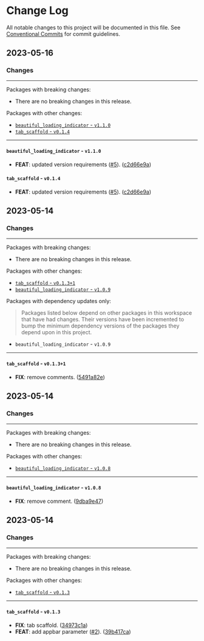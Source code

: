 # Change Log

All notable changes to this project will be documented in this file.
See [Conventional Commits](https://conventionalcommits.org) for commit guidelines.

## 2023-05-16

### Changes

---

Packages with breaking changes:

 - There are no breaking changes in this release.

Packages with other changes:

 - [`beautiful_loading_indicator` - `v1.1.0`](#beautiful_loading_indicator---v110)
 - [`tab_scaffold` - `v0.1.4`](#tab_scaffold---v014)

---

#### `beautiful_loading_indicator` - `v1.1.0`

 - **FEAT**: updated version requirements ([#5](https://github.com/dshukertjr/monorepo/issues/5)). ([c2d66e9a](https://github.com/dshukertjr/monorepo/commit/c2d66e9a4e8054ba1b174a76955102159940bbc2))

#### `tab_scaffold` - `v0.1.4`

 - **FEAT**: updated version requirements ([#5](https://github.com/dshukertjr/monorepo/issues/5)). ([c2d66e9a](https://github.com/dshukertjr/monorepo/commit/c2d66e9a4e8054ba1b174a76955102159940bbc2))


## 2023-05-14

### Changes

---

Packages with breaking changes:

 - There are no breaking changes in this release.

Packages with other changes:

 - [`tab_scaffold` - `v0.1.3+1`](#tab_scaffold---v0131)
 - [`beautiful_loading_indicator` - `v1.0.9`](#beautiful_loading_indicator---v109)

Packages with dependency updates only:

> Packages listed below depend on other packages in this workspace that have had changes. Their versions have been incremented to bump the minimum dependency versions of the packages they depend upon in this project.

 - `beautiful_loading_indicator` - `v1.0.9`

---

#### `tab_scaffold` - `v0.1.3+1`

 - **FIX**: remove comments. ([5491a82e](https://github.com/dshukertjr/monorepo/commit/5491a82ef44b565f31d3e53f5d7145c74e2a1db6))


## 2023-05-14

### Changes

---

Packages with breaking changes:

 - There are no breaking changes in this release.

Packages with other changes:

 - [`beautiful_loading_indicator` - `v1.0.8`](#beautiful_loading_indicator---v108)

---

#### `beautiful_loading_indicator` - `v1.0.8`

 - **FIX**: remove comment. ([9dba9e47](https://github.com/dshukertjr/monorepo/commit/9dba9e475746759da7e4990ebf88ddbf8b6052e7))


## 2023-05-14

### Changes

---

Packages with breaking changes:

 - There are no breaking changes in this release.

Packages with other changes:

 - [`tab_scaffold` - `v0.1.3`](#tab_scaffold---v013)

---

#### `tab_scaffold` - `v0.1.3`

 - **FIX**: tab scaffold. ([34973c1a](https://github.com/dshukertjr/monorepo/commit/34973c1ab1bcabb83a756ebfae0808eaffe944cb))
 - **FEAT**: add appbar parameter ([#2](https://github.com/dshukertjr/monorepo/issues/2)). ([39b417ca](https://github.com/dshukertjr/monorepo/commit/39b417ca3a6f4daed57b51f6ba55f69d6c2c01e3))

